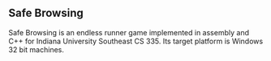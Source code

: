 ## Safe Browsing
Safe Browsing is an endless runner game implemented in assembly and C++ for Indiana University Southeast CS 335. Its target platform is Windows 32 bit machines.
